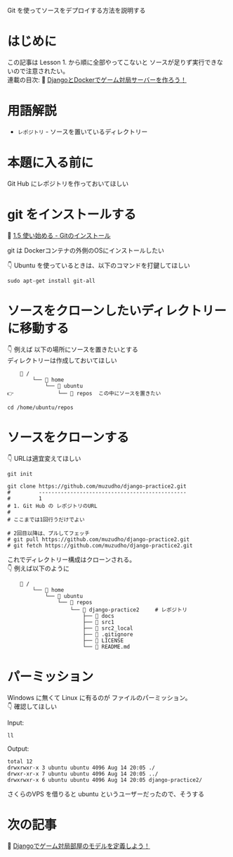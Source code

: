 Git を使ってソースをデプロイする方法を説明する  

# はじめに

この記事は Lesson 1. から順に全部やってこないと ソースが足りず実行できないので注意されたい。  
連載の目次: 📖 [DjangoとDockerでゲーム対局サーバーを作ろう！](https://qiita.com/muzudho1/items/eb0df0ea604e1fd9cdae)  

# 用語解説

* `レポジトリ` - ソースを置いているディレクトリー

# 本題に入る前に

Git Hub にレポジトリを作っておいてほしい  

# git をインストールする

📖 [1.5 使い始める - Gitのインストール](https://git-scm.com/book/ja/v2/%E4%BD%BF%E3%81%84%E5%A7%8B%E3%82%81%E3%82%8B-Git%E3%81%AE%E3%82%A4%E3%83%B3%E3%82%B9%E3%83%88%E3%83%BC%E3%83%AB)  

git は Dockerコンテナの外側のOSにインストールしたい  

👇 Ubuntu を使っているときは、以下のコマンドを打鍵してほしい  

```shell
sudo apt-get install git-all
```

# ソースをクローンしたいディレクトリーに移動する

👇 例えば 以下の場所にソースを置きたいとする  
ディレクトリーは作成しておいてほしい  

```plaintext
    📂 /
        └── 📂 home
            └── 📂 ubuntu
👉              └── 📂 repos  この中にソースを置きたい
```

```shell
cd /home/ubuntu/repos
```

# ソースをクローンする

👇 URLは適宜変えてほしい  

```shell
git init

git clone https://github.com/muzudho/django-practice2.git
#         -----------------------------------------------
#         1
# 1. Git Hub の レポジトリのURL
#
# ここまでは1回行うだけでよい

# 2回目以降は、プルしてフェッチ
# git pull https://github.com/muzudho/django-practice2.git
# git fetch https://github.com/muzudho/django-practice2.git
```

これでディレクトリー構成はクローンされる。  
👇 例えば以下のように  

```plaintext
    📂 /
        └── 📂 home
            └── 📂 ubuntu
                └── 📂 repos
                    └── 📂 django-practice2     # レポジトリ
                        ├── 📂 docs
                        ├── 📂 src1
                        ├── 📂 src2_local
                        ├── 📄 .gitignore
                        ├── 📄 LICENSE
                        └── 📄 README.md
```

# パーミッション

Windows に無くて Linux に有るのが ファイルのパーミッション。  
👇 確認してほしい  

Input:  

```shell
ll
```

Output:  

```plaintext
total 12
drwxrwxr-x 3 ubuntu ubuntu 4096 Aug 14 20:05 ./
drwxr-xr-x 7 ubuntu ubuntu 4096 Aug 14 20:05 ../
drwxrwxr-x 6 ubuntu ubuntu 4096 Aug 14 20:05 django-practice2/
```

さくらのVPS を借りると ubuntu というユーザーだったので、そうする  

# 次の記事

📖 [Djangoでゲーム対局部屋のモデルを定義しよう！](https://qiita.com/muzudho1/items/e1cf253dd6929bcd708d)  
